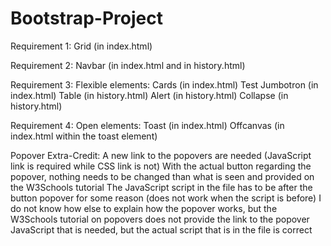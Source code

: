 # Bootstrap-Project

Requirement 1:
  Grid (in index.html)

Requirement 2:
  Navbar (in index.html and in history.html)

Requirement 3:
  Flexible elements:
    Cards (in index.html) Test
    Jumbotron (in index.html)
    Table (in history.html)
    Alert (in history.html)
    Collapse (in history.html)

Requirement 4:
  Open elements:
  Toast (in index.html)
  Offcanvas (in index.html within the toast element)

Popover Extra-Credit:
  A new link to the popovers are needed (JavaScript link is required while CSS link is not)
  With the actual button regarding the popover, nothing needs to be changed than what is seen and provided on the W3Schools tutorial
  The JavaScript script in the file has to be after the button popover for some reason (does not work when the script is before)
  I do not know how else to explain how the popover works, but the W3Schools tutorial on popovers does not provide the link to the popover JavaScript that is needed, but the actual script that is in the file is correct

